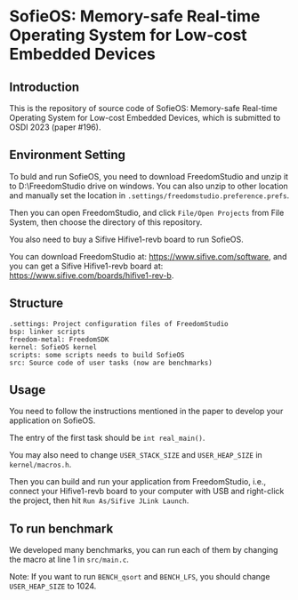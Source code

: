 SofieOS: Memory-safe Real-time Operating System for Low-cost Embedded Devices
===

Introduction
---
This is the repository of source code of SofieOS: Memory-safe Real-time Operating System for Low-cost Embedded Devices, which is submitted to OSDI 2023 (paper #196).

Environment Setting
---
To buld and run SofieOS, you need to download FreedomStudio and unzip it to D:\FreedomStudio drive on windows. You can also unzip to other location and manually set the location in `.settings/freedomstudio.preference.prefs`.

Then you can open FreedomStudio, and click `File/Open Projects` from File System,
then choose the directory of this repository.

You also need to buy a Sifive Hifive1-revb board to run SofieOS.

You can download FreedomStudio at: https://www.sifive.com/software, and you can get a Sifive Hifive1-revb board at: https://www.sifive.com/boards/hifive1-rev-b.

Structure
---
```
.settings: Project configuration files of FreedomStudio
bsp: linker scripts
freedom-metal: FreedomSDK
kernel: SofieOS kernel
scripts: some scripts needs to build SofieOS
src: Source code of user tasks (now are benchmarks)
```

Usage
---
You need to follow the instructions mentioned in the paper to develop your application on SofieOS.

The entry of the first task should be `int real_main()`.

You may also need to change `USER_STACK_SIZE` and `USER_HEAP_SIZE` in `kernel/macros.h`.

Then you can build and run your application from FreedomStudio, i.e., connect your Hifive1-revb board to your computer with USB and right-click the project, then hit `Run As/Sifive JLink Launch`.

To run benchmark
---
We developed many benchmarks, you can run each of them by changing the macro at line 1 in `src/main.c`.

Note: If you want to run `BENCH_qsort` and `BENCH_LFS`, you should change `USER_HEAP_SIZE` to 1024.